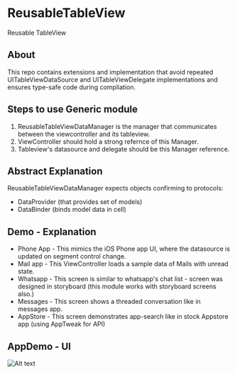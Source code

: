 # ReusableTableView
Reusable TableView

## About

This repo contains extensions and implementation that avoid repeated UITableViewDataSource and UITableViewDelegate implementations and ensures type-safe code during compliation.


## Steps to use Generic module
1. ReusableTableViewDataManager is the manager that communicates between the viewcontroller and its tableview.
2. ViewController should hold a strong refernce of this Manager.
3. Tableview's datasource and delegate should be this Manager reference.

## Abstract Explanation
ReusableTableViewDataManager expects objects confirming to protocols:
- DataProvider (that provides set of models) 
- DataBinder (binds model data in cell)

## Demo - Explanation
- Phone App - This mimics the iOS Phone app UI, where the datasource is updated on segment control change.
- Mail app - This ViewController loads a sample data of Mails with unread state.
- Whatsapp - This screen is similar to whatsapp's chat list - screen was designed in storyboard (this module works with storyboard screens also.)
- Messages - This screen shows a threaded conversation like in messages app.
- AppStore - This screen demonstrates app-search like in stock Appstore app (using AppTweak for API)

## AppDemo - UI

![Alt text](appdemo.gif?raw=true "Optional Title")

